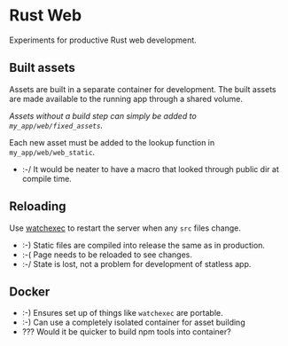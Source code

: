 # Rust Web

Experiments for productive Rust web development.

## Built assets

Assets are built in a separate container for development.
The built assets are made available to the running app through a shared volume.

*Assets without a build step can simply be added to `my_app/web/fixed_assets`.*

Each new asset must be added to the lookup function in `my_app/web/web_static`.

- :-/ It would be neater to have a macro that looked through public dir at compile time.

## Reloading

Use [watchexec](https://github.com/watchexec/watchexec) to restart the server when any `src` files change.

- :-) Static files are compiled into release the same as in production.
- :-( Page needs to be reloaded to see changes.
- :-/ State is lost, not a problem for development of statless app.

## Docker

- :-) Ensures set up of things like `watchexec` are portable.
- :-) Can use a completely isolated container for asset building
- ??? Would it be quicker to build npm tools into container?
